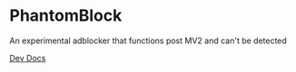 # PhantomBlock

An experimental adblocker that functions post MV2 and can't be detected

[Dev Docs](./DEV.md)
